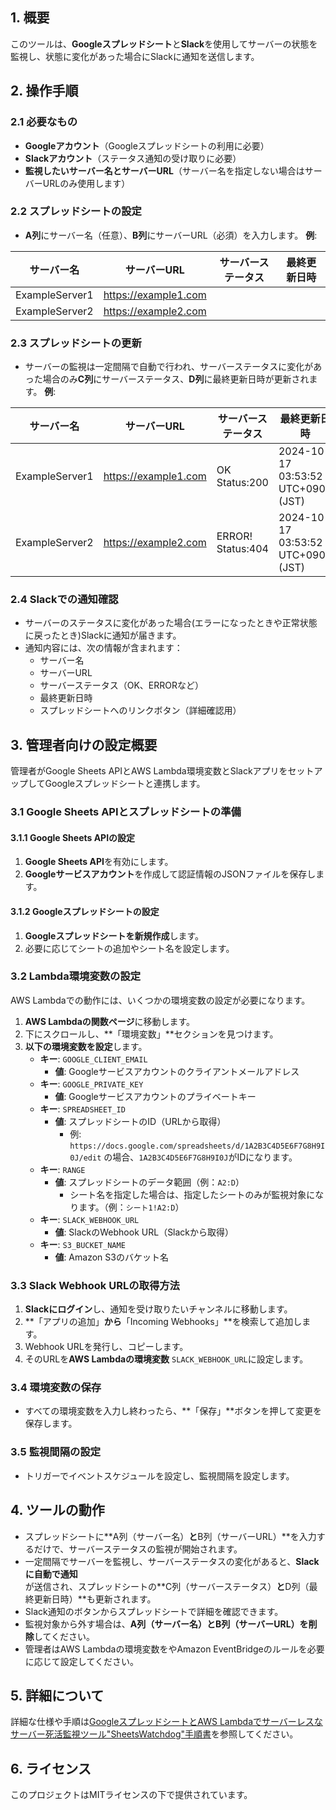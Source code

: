 ## 1. 概要
このツールは、**Googleスプレッドシート**と**Slack**を使用してサーバーの状態を監視し、状態に変化があった場合にSlackに通知を送信します。

## 2. 操作手順
### 2.1 必要なもの
- **Googleアカウント**（Googleスプレッドシートの利用に必要）
- **Slackアカウント**（ステータス通知の受け取りに必要）
- **監視したいサーバー名とサーバーURL**（サーバー名を指定しない場合はサーバーURLのみ使用します）
### 2.2 スプレッドシートの設定
- **A列**にサーバー名（任意）、**B列**にサーバーURL（必須）を入力します。
**例**:

| サーバー名 | サーバーURL |サーバーステータス  |最終更新日時  |
| --- | --- | --- | --- |
| ExampleServer1 | https://example1.com |  |  |
| ExampleServer2 | https://example2.com |  |  |

### 2.3 スプレッドシートの更新
- サーバーの監視は一定間隔で自動で行われ、サーバーステータスに変化があった場合のみ**C列**にサーバーステータス、**D列**に最終更新日時が更新されます。
**例**:

| サーバー名 | サーバーURL |サーバーステータス  |最終更新日時  |
| --- | --- | --- | --- |
| ExampleServer1 | https://example1.com | OK Status:200 | 2024-10-17 03:53:52 UTC+0900 (JST) |
| ExampleServer2 | https://example2.com | ERROR! Status:404 | 2024-10-17 03:53:52 UTC+0900 (JST) |
### 2.4 Slackでの通知確認
- サーバーのステータスに変化があった場合(エラーになったときや正常状態に戻ったとき)Slackに通知が届きます。
- 通知内容には、次の情報が含まれます：
  - サーバー名
  - サーバーURL
  - サーバーステータス（OK、ERRORなど）
  - 最終更新日時
  - スプレッドシートへのリンクボタン（詳細確認用）

## 3. 管理者向けの設定概要
管理者がGoogle Sheets APIとAWS Lambda環境変数とSlackアプリをセットアップしてGoogleスプレッドシートと連携します。
### 3.1 Google Sheets APIとスプレッドシートの準備
#### 3.1.1 Google Sheets APIの設定
1. **Google Sheets API**を有効にします。
1. **Googleサービスアカウント**を作成して認証情報のJSONファイルを保存します。
#### 3.1.2 Googleスプレッドシートの設定
1. **Googleスプレッドシートを新規作成**します。
1. 必要に応じてシートの追加やシート名を設定します。
### 3.2 Lambda環境変数の設定
AWS Lambdaでの動作には、いくつかの環境変数の設定が必要になります。
1. **AWS Lambdaの関数ページ**に移動します。
1. 下にスクロールし、**「環境変数」**セクションを見つけます。
1. **以下の環境変数を設定**します。
      - **キー**: `GOOGLE_CLIENT_EMAIL`
          - **値**: Googleサービスアカウントのクライアントメールアドレス
      - **キー**: `GOOGLE_PRIVATE_KEY`
          - **値**: Googleサービスアカウントのプライベートキー
      - **キー**: `SPREADSHEET_ID`
          - **値**: スプレッドシートのID（URLから取得）
            - 例: `https://docs.google.com/spreadsheets/d/1A2B3C4D5E6F7G8H9I0J/edit` の場合、`1A2B3C4D5E6F7G8H9I0J`がIDになります。
      - **キー**: `RANGE`
          - **値**: スプレッドシートのデータ範囲（例：`A2:D`）
              - シート名を指定した場合は、指定したシートのみが監視対象になります。（例：`シート1!A2:D`）
      - **キー**: `SLACK_WEBHOOK_URL`
          - **値**: SlackのWebhook URL（Slackから取得）
      - **キー**: `S3_BUCKET_NAME`
          - **値**: Amazon S3のバケット名
### 3.3 Slack Webhook URLの取得方法
1. **Slackにログイン**し、通知を受け取りたいチャンネルに移動します。
1. **「アプリの追加」**から**「Incoming Webhooks」**を検索して追加します。
1. Webhook URLを発行し、コピーします。
1. そのURLを**AWS Lambdaの環境変数** `SLACK_WEBHOOK_URL`に設定します。
### 3.4 環境変数の保存
- すべての環境変数を入力し終わったら、**「保存」**ボタンを押して変更を保存します。
### 3.5 監視間隔の設定
- トリガーでイベントスケジュールを設定し、監視間隔を設定します。

## 4. ツールの動作
- スプレッドシートに**A列（サーバー名）**と**B列（サーバーURL）**を入力するだけで、サーバーステータスの監視が開始されます。
- 一定間隔でサーバーを監視し、サーバーステータスの変化があると、**Slackに自動で通知**が送信され、スプレッドシートの**C列（サーバーステータス）**と**D列（最終更新日時）**も更新されます。
- Slack通知のボタンからスプレッドシートで詳細を確認できます。
- 監視対象から外す場合は、**A列（サーバー名）**と**B列（サーバーURL）**を**削除**してください。
- 管理者はAWS Lambdaの環境変数をやAmazon EventBridgeのルールを必要に応じて設定してください。

## 5. 詳細について
詳細な仕様や手順は[GoogleスプレッドシートとAWS Lambdaでサーバーレスなサーバー死活監視ツール"SheetsWatchdog"手順書](https://digital-region.docbase.io/posts/3529871)を参照してください。

## 6. ライセンス

このプロジェクトはMITライセンスの下で提供されています。
